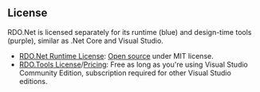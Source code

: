 ## License

RDO.Net is licensed separately for its runtime (blue) and design-time tools (purple), similar as .Net Core and Visual Studio.

* [RDO.Net Runtime License](xref:rdo_net_runtime_license): [Open source](https://github.com/DevZest/RDO.Net) under MIT license.
* [RDO.Tools License](xref:rdo_tools_license)/[Pricing](https://my.devzest.com/Pricing): Free as long as you're using Visual Studio Community Edition, subscription required for other Visual Studio editions.